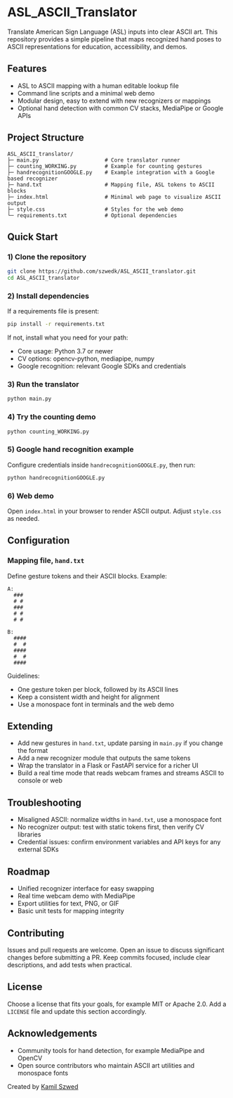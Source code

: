 # ASL_ASCII_Translator

Translate American Sign Language (ASL) inputs into clear ASCII art. This repository provides a simple pipeline that maps recognized hand poses to ASCII representations for education, accessibility, and demos.

## Features

- ASL to ASCII mapping with a human editable lookup file
- Command line scripts and a minimal web demo
- Modular design, easy to extend with new recognizers or mappings
- Optional hand detection with common CV stacks, MediaPipe or Google APIs

## Project Structure

```
ASL_ASCII_translator/
├─ main.py                     # Core translator runner
├─ counting_WORKING.py         # Example for counting gestures
├─ handrecognitionGOOGLE.py    # Example integration with a Google based recognizer
├─ hand.txt                    # Mapping file, ASL tokens to ASCII blocks
├─ index.html                  # Minimal web page to visualize ASCII output
├─ style.css                   # Styles for the web demo
└─ requirements.txt            # Optional dependencies
```

## Quick Start

### 1) Clone the repository
```bash
git clone https://github.com/szwedk/ASL_ASCII_translator.git
cd ASL_ASCII_translator
```

### 2) Install dependencies
If a requirements file is present:
```bash
pip install -r requirements.txt
```
If not, install what you need for your path:
- Core usage: Python 3.7 or newer
- CV options: opencv-python, mediapipe, numpy
- Google recognition: relevant Google SDKs and credentials

### 3) Run the translator
```bash
python main.py
```

### 4) Try the counting demo
```bash
python counting_WORKING.py
```

### 5) Google hand recognition example
Configure credentials inside `handrecognitionGOOGLE.py`, then run:
```bash
python handrecognitionGOOGLE.py
```

### 6) Web demo
Open `index.html` in your browser to render ASCII output. Adjust `style.css` as needed.

## Configuration

### Mapping file, `hand.txt`
Define gesture tokens and their ASCII blocks. Example:
```
A:
  ###
  # #
  ###
  # #
  # #

B:
  ####
  #  #
  ####
  #  #
  ####
```
Guidelines:
- One gesture token per block, followed by its ASCII lines
- Keep a consistent width and height for alignment
- Use a monospace font in terminals and the web demo

## Extending

- Add new gestures in `hand.txt`, update parsing in `main.py` if you change the format
- Add a new recognizer module that outputs the same tokens
- Wrap the translator in a Flask or FastAPI service for a richer UI
- Build a real time mode that reads webcam frames and streams ASCII to console or web

## Troubleshooting

- Misaligned ASCII: normalize widths in `hand.txt`, use a monospace font
- No recognizer output: test with static tokens first, then verify CV libraries
- Credential issues: confirm environment variables and API keys for any external SDKs

## Roadmap

- Unified recognizer interface for easy swapping
- Real time webcam demo with MediaPipe
- Export utilities for text, PNG, or GIF
- Basic unit tests for mapping integrity

## Contributing

Issues and pull requests are welcome. Open an issue to discuss significant changes before submitting a PR. Keep commits focused, include clear descriptions, and add tests when practical.

## License

Choose a license that fits your goals, for example MIT or Apache 2.0. Add a `LICENSE` file and update this section accordingly.

## Acknowledgements

- Community tools for hand detection, for example MediaPipe and OpenCV
- Open source contributors who maintain ASCII art utilities and monospace fonts

Created by [Kamil Szwed](https://github.com/szwedk)
